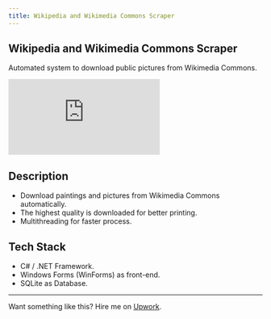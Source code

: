 ```yaml
---
title: Wikipedia and Wikimedia Commons Scraper
---
```


##  Wikipedia and Wikimedia Commons Scraper

Automated system to download public pictures from Wikimedia Commons.

<p>
  <iframe class="youtube-iframe" src="https://www.youtube.com/embed/_BeI7Uu2GO0?si=FCylYNsTOJo6dAYu" title="YouTube video player" frameborder="0" allow="accelerometer; autoplay; clipboard-write; encrypted-media; gyroscope; picture-in-picture; web-share" referrerpolicy="strict-origin-when-cross-origin" allowfullscreen></iframe>
</p>

## Description

- Download paintings and pictures from Wikimedia Commons automatically.
- The highest quality is downloaded for better printing.
- Multithreading for faster process.

## Tech Stack
 
- C# / .NET Framework. 
- Windows Forms (WinForms) as front-end. 
- SQLite as Database.
  
---

Want something like this? Hire me on [Upwork](/upwork/).
